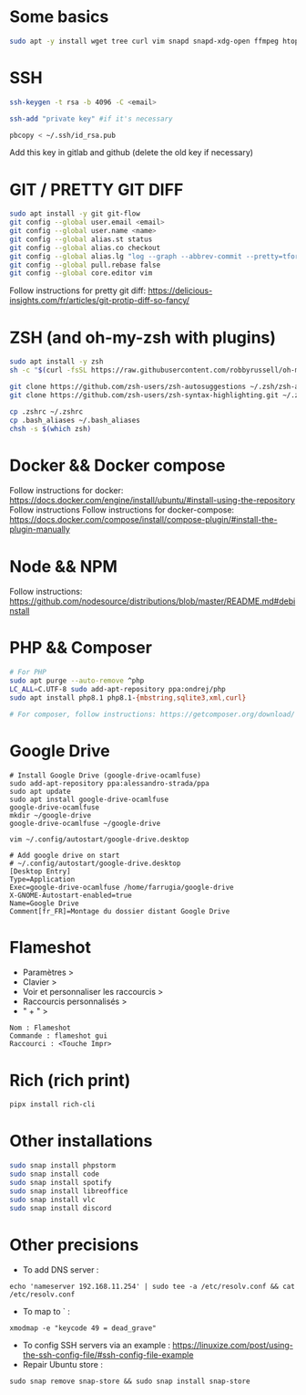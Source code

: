 # Some basics
```bash
sudo apt -y install wget tree curl vim snapd snapd-xdg-open ffmpeg htop terminator xclip xsel flameshot pipx
```

# SSH
```bash
ssh-keygen -t rsa -b 4096 -C <email>

ssh-add "private key" #if it's necessary

pbcopy < ~/.ssh/id_rsa.pub
```
Add this key in gitlab and github (delete the old key if necessary)

# GIT / PRETTY GIT DIFF
```bash
sudo apt install -y git git-flow
git config --global user.email <email>
git config --global user.name <name>
git config --global alias.st status
git config --global alias.co checkout
git config --global alias.lg "log --graph --abbrev-commit --pretty=tformat:'%Cred%h%Creset -%C(auto)%d%Creset %s %Cgreen(%an %ad)%Creset'"
git config --global pull.rebase false
git config --global core.editor vim
```

Follow instructions for pretty git diff: https://delicious-insights.com/fr/articles/git-protip-diff-so-fancy/

# ZSH (and oh-my-zsh with plugins)
```bash
sudo apt install -y zsh
sh -c "$(curl -fsSL https://raw.githubusercontent.com/robbyrussell/oh-my-zsh/master/tools/install.sh)"

git clone https://github.com/zsh-users/zsh-autosuggestions ~/.zsh/zsh-autosuggestions
git clone https://github.com/zsh-users/zsh-syntax-highlighting.git ~/.zsh/zsh-syntax-highlighting

cp .zshrc ~/.zshrc
cp .bash_aliases ~/.bash_aliases
chsh -s $(which zsh)
```

# Docker && Docker compose
Follow instructions for docker: https://docs.docker.com/engine/install/ubuntu/#install-using-the-repository
Follow instructions 
Follow instructions for docker-compose: https://docs.docker.com/compose/install/compose-plugin/#install-the-plugin-manually

# Node && NPM
Follow instructions: https://github.com/nodesource/distributions/blob/master/README.md#debinstall

# PHP && Composer
```bash
# For PHP 
sudo apt purge --auto-remove ^php
LC_ALL=C.UTF-8 sudo add-apt-repository ppa:ondrej/php 
sudo apt install php8.1 php8.1-{mbstring,sqlite3,xml,curl}

# For composer, follow instructions: https://getcomposer.org/download/
```

# Google Drive
```
# Install Google Drive (google-drive-ocamlfuse)
sudo add-apt-repository ppa:alessandro-strada/ppa
sudo apt update
sudo apt install google-drive-ocamlfuse
google-drive-ocamlfuse
mkdir ~/google-drive
google-drive-ocamlfuse ~/google-drive

vim ~/.config/autostart/google-drive.desktop
```

```
# Add google drive on start
# ~/.config/autostart/google-drive.desktop
[Desktop Entry]
Type=Application
Exec=google-drive-ocamlfuse /home/farrugia/google-drive
X-GNOME-Autostart-enabled=true
Name=Google Drive
Comment[fr_FR]=Montage du dossier distant Google Drive
```

# Flameshot 
- Paramètres >
- Clavier >
- Voir et personnaliser les raccourcis > 
- Raccourcis personnalisés > 
- " + " > 
```
Nom : Flameshot
Commande : flameshot gui 
Raccourci : <Touche Impr>
``` 

# Rich (rich print)
```bash 
pipx install rich-cli
```

# Other installations
```bash
sudo snap install phpstorm
sudo snap install code
sudo snap install spotify
sudo snap install libreoffice
sudo snap install vlc
sudo snap install discord
```

# Other precisions 
- To add DNS server :
``` 
echo 'nameserver 192.168.11.254' | sudo tee -a /etc/resolv.conf && cat /etc/resolv.conf 
``` 
- To map <square keyboard touch> to ` : 
```
xmodmap -e "keycode 49 = dead_grave"
``` 
- To config SSH servers via an example : 
https://linuxize.com/post/using-the-ssh-config-file/#ssh-config-file-example
- Repair Ubuntu store : 
```
sudo snap remove snap-store && sudo snap install snap-store
```
